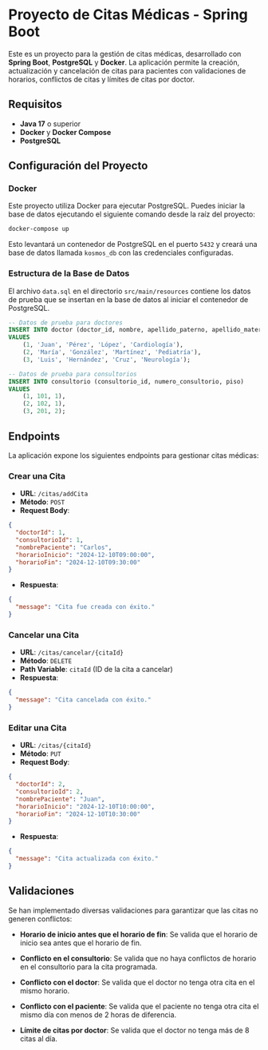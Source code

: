 
# Proyecto de Citas Médicas - Spring Boot

Este es un proyecto para la gestión de citas médicas, desarrollado con **Spring Boot**, **PostgreSQL** y **Docker**. La aplicación permite la creación, actualización y cancelación de citas para pacientes con validaciones de horarios, conflictos de citas y límites de citas por doctor.

## Requisitos

- **Java 17** o superior
- **Docker** y **Docker Compose**
- **PostgreSQL**

## Configuración del Proyecto

### Docker

Este proyecto utiliza Docker para ejecutar PostgreSQL. Puedes iniciar la base de datos ejecutando el siguiente comando desde la raíz del proyecto:

```bash
docker-compose up
```

Esto levantará un contenedor de PostgreSQL en el puerto `5432` y creará una base de datos llamada `kosmos_db` con las credenciales configuradas.

### Estructura de la Base de Datos

El archivo `data.sql` en el directorio `src/main/resources` contiene los datos de prueba que se insertan en la base de datos al iniciar el contenedor de PostgreSQL.

```sql
-- Datos de prueba para doctores
INSERT INTO doctor (doctor_id, nombre, apellido_paterno, apellido_materno, especialidad)
VALUES
    (1, 'Juan', 'Pérez', 'López', 'Cardiología'),
    (2, 'María', 'González', 'Martínez', 'Pediatría'),
    (3, 'Luis', 'Hernández', 'Cruz', 'Neurología');

-- Datos de prueba para consultorios
INSERT INTO consultorio (consultorio_id, numero_consultorio, piso)
VALUES
    (1, 101, 1),
    (2, 102, 1),
    (3, 201, 2);
```

## Endpoints

La aplicación expone los siguientes endpoints para gestionar citas médicas:

### Crear una Cita

- **URL**: `/citas/addCita`
- **Método**: `POST`
- **Request Body**:

```json
{
  "doctorId": 1,
  "consultorioId": 1,
  "nombrePaciente": "Carlos",
  "horarioInicio": "2024-12-10T09:00:00",
  "horarioFin": "2024-12-10T09:30:00"
}
```

- **Respuesta**:

```json
{
  "message": "Cita fue creada con éxito."
}
```

### Cancelar una Cita

- **URL**: `/citas/cancelar/{citaId}`
- **Método**: `DELETE`
- **Path Variable**: `citaId` (ID de la cita a cancelar)
- **Respuesta**:

```json
{
  "message": "Cita cancelada con éxito."
}
```

### Editar una Cita

- **URL**: `/citas/{citaId}`
- **Método**: `PUT`
- **Request Body**:

```json
{
  "doctorId": 2,
  "consultorioId": 2,
  "nombrePaciente": "Juan",
  "horarioInicio": "2024-12-10T10:00:00",
  "horarioFin": "2024-12-10T10:30:00"
}
```

- **Respuesta**:

```json
{
  "message": "Cita actualizada con éxito."
}
```

## Validaciones

Se han implementado diversas validaciones para garantizar que las citas no generen conflictos:

- **Horario de inicio antes que el horario de fin**: Se valida que el horario de inicio sea antes que el horario de fin.

- **Conflicto en el consultorio**: Se valida que no haya conflictos de horario en el consultorio para la cita programada.

- **Conflicto con el doctor**: Se valida que el doctor no tenga otra cita en el mismo horario.

- **Conflicto con el paciente**: Se valida que el paciente no tenga otra cita el mismo día con menos de 2 horas de diferencia.

- **Límite de citas por doctor**: Se valida que el doctor no tenga más de 8 citas al día.
